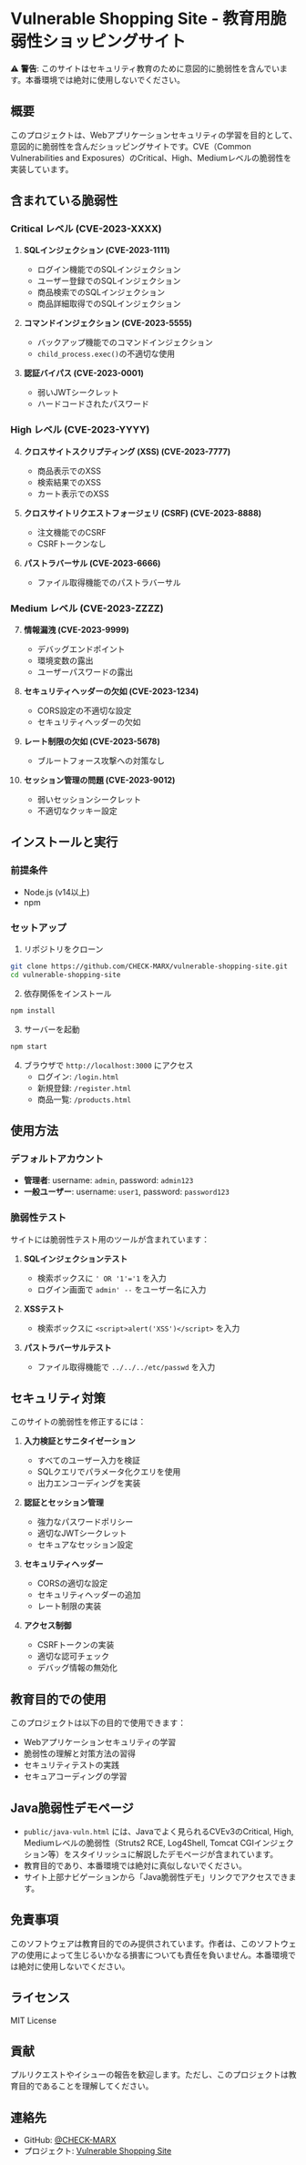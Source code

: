 # Vulnerable Shopping Site - 教育用脆弱性ショッピングサイト

⚠️ **警告**: このサイトはセキュリティ教育のために意図的に脆弱性を含んでいます。本番環境では絶対に使用しないでください。

## 概要

このプロジェクトは、Webアプリケーションセキュリティの学習を目的として、意図的に脆弱性を含んだショッピングサイトです。CVE（Common Vulnerabilities and Exposures）のCritical、High、Mediumレベルの脆弱性を実装しています。

## 含まれている脆弱性

### Critical レベル (CVE-2023-XXXX)

1. **SQLインジェクション (CVE-2023-1111)**
   - ログイン機能でのSQLインジェクション
   - ユーザー登録でのSQLインジェクション
   - 商品検索でのSQLインジェクション
   - 商品詳細取得でのSQLインジェクション

2. **コマンドインジェクション (CVE-2023-5555)**
   - バックアップ機能でのコマンドインジェクション
   - `child_process.exec()`の不適切な使用

3. **認証バイパス (CVE-2023-0001)**
   - 弱いJWTシークレット
   - ハードコードされたパスワード

### High レベル (CVE-2023-YYYY)

4. **クロスサイトスクリプティング (XSS) (CVE-2023-7777)**
   - 商品表示でのXSS
   - 検索結果でのXSS
   - カート表示でのXSS

5. **クロスサイトリクエストフォージェリ (CSRF) (CVE-2023-8888)**
   - 注文機能でのCSRF
   - CSRFトークンなし

6. **パストラバーサル (CVE-2023-6666)**
   - ファイル取得機能でのパストラバーサル

### Medium レベル (CVE-2023-ZZZZ)

7. **情報漏洩 (CVE-2023-9999)**
   - デバッグエンドポイント
   - 環境変数の露出
   - ユーザーパスワードの露出

8. **セキュリティヘッダーの欠如 (CVE-2023-1234)**
   - CORS設定の不適切な設定
   - セキュリティヘッダーの欠如

9. **レート制限の欠如 (CVE-2023-5678)**
   - ブルートフォース攻撃への対策なし

10. **セッション管理の問題 (CVE-2023-9012)**
    - 弱いセッションシークレット
    - 不適切なクッキー設定

## インストールと実行

### 前提条件
- Node.js (v14以上)
- npm

### セットアップ

1. リポジトリをクローン
```bash
git clone https://github.com/CHECK-MARX/vulnerable-shopping-site.git
cd vulnerable-shopping-site
```

2. 依存関係をインストール
```bash
npm install
```

3. サーバーを起動
```bash
npm start
```

4. ブラウザで `http://localhost:3000` にアクセス
   - ログイン: `/login.html`
   - 新規登録: `/register.html`
   - 商品一覧: `/products.html`

## 使用方法

### デフォルトアカウント
- **管理者**: username: `admin`, password: `admin123`
- **一般ユーザー**: username: `user1`, password: `password123`

### 脆弱性テスト

サイトには脆弱性テスト用のツールが含まれています：

1. **SQLインジェクションテスト**
   - 検索ボックスに `' OR '1'='1` を入力
   - ログイン画面で `admin' --` をユーザー名に入力

2. **XSSテスト**
   - 検索ボックスに `<script>alert('XSS')</script>` を入力

3. **パストラバーサルテスト**
   - ファイル取得機能で `../../../etc/passwd` を入力

## セキュリティ対策

このサイトの脆弱性を修正するには：

1. **入力検証とサニタイゼーション**
   - すべてのユーザー入力を検証
   - SQLクエリでパラメータ化クエリを使用
   - 出力エンコーディングを実装

2. **認証とセッション管理**
   - 強力なパスワードポリシー
   - 適切なJWTシークレット
   - セキュアなセッション設定

3. **セキュリティヘッダー**
   - CORSの適切な設定
   - セキュリティヘッダーの追加
   - レート制限の実装

4. **アクセス制御**
   - CSRFトークンの実装
   - 適切な認可チェック
   - デバッグ情報の無効化

## 教育目的での使用

このプロジェクトは以下の目的で使用できます：

- Webアプリケーションセキュリティの学習
- 脆弱性の理解と対策方法の習得
- セキュリティテストの実践
- セキュアコーディングの学習

## Java脆弱性デモページ

- `public/java-vuln.html` には、Javaでよく見られるCVEv3のCritical, High, Mediumレベルの脆弱性（Struts2 RCE, Log4Shell, Tomcat CGIインジェクション等）をスタイリッシュに解説したデモページが含まれています。
- 教育目的であり、本番環境では絶対に真似しないでください。
- サイト上部ナビゲーションから「Java脆弱性デモ」リンクでアクセスできます。

## 免責事項

このソフトウェアは教育目的でのみ提供されています。作者は、このソフトウェアの使用によって生じるいかなる損害についても責任を負いません。本番環境では絶対に使用しないでください。

## ライセンス

MIT License

## 貢献

プルリクエストやイシューの報告を歓迎します。ただし、このプロジェクトは教育目的であることを理解してください。

## 連絡先

- GitHub: [@CHECK-MARX](https://github.com/CHECK-MARX)
- プロジェクト: [Vulnerable Shopping Site](https://github.com/CHECK-MARX/vulnerable-shopping-site)
